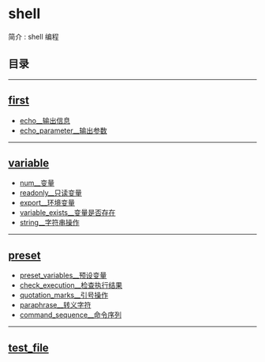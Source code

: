 <!--
 * @Author: cpu_code
 * @Date: 2020-07-27 19:11:10
 * @LastEditTime: 2020-07-28 12:19:14
 * @FilePath: \shell\README.md
 * @Gitee: https://gitee.com/cpu_code
 * @Github: https://github.com/CPU-Code
 * @CSDN: https://blog.csdn.net/qq_44226094
 * @Gitbook: https://923992029.gitbook.io/cpucode/
--> 

# shell


简介 : shell 编程


## 目录




-------------------

## [first](first)

* [echo__输出信息](first/echo.sh)
* [echo_parameter__输出参数](first/echo_parameter.sh)

-----------------

## [variable](variable)

* [num__变量](variable/num.sh)
* [readonly__只读变量](variable/readonly.sh)
* [export__环境变量](variable/export.sh)
* [variable_exists__变量是否存在](variable/variable_exists.sh)
* [string__字符串操作](variable/string.sh)

---------------------

## [preset](preset)

* [preset_variables__预设变量](preset/preset_variables.sh)
* [check_execution__检查执行结果](preset/check_execution.sh)
* [quotation_marks__引号操作](preset/quotation_marks.sh)
* [paraphrase__转义字符](preset/paraphrase.sh)
* [command_sequence__命令序列](preset/command_sequence.sh)

-------------

## [test_file](test_file)



